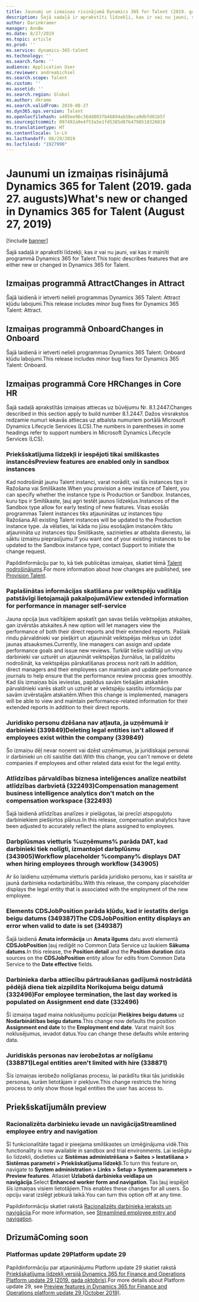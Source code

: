 ```yaml
---
title: Jaunumi un izmaiņas risinājumā Dynamics 365 for Talent (2019. gada 27. augusts)
description: Šajā sadaļā ir aprakstīti līdzekļi, kas ir vai nu jauni, vai kas ir mainīti programmā Microsoft Dynamics 365 for Talent.
author: Darinkramer
manager: AnnBe
ms.date: 8/27/2019
ms.topic: article
ms.prod: ''
ms.service: dynamics-365-talent
ms.technology: ''
ms.search.form: ''
audience: Application User
ms.reviewer: andreabichsel
ms.search.scope: Talent
ms.custom: ''
ms.assetid: ''
ms.search.region: Global
ms.author: dkrame
ms.search.validFrom: 2019-08-27
ms.dyn365.ops.version: Talent
ms.openlocfilehash: a405ee96c36dd803fb46894ab58eca9dbfd81b5f
ms.sourcegitcommit: 097492a9e4f53a5e1fd5385d8764798518326818
ms.translationtype: HT
ms.contentlocale: lv-LV
ms.lasthandoff: 08/29/2019
ms.locfileid: "1927990"
---
```

# <a name="whats-new-or-changed-in-dynamics-365-for-talent-august-27-2019"></a><span data-ttu-id="7b8ae-103">Jaunumi un izmaiņas risinājumā Dynamics 365 for Talent (2019. gada 27. augusts)</span><span class="sxs-lookup"><span data-stu-id="7b8ae-103">What's new or changed in Dynamics 365 for Talent (August 27, 2019)</span></span>

[!include [banner](includes/banner.md)]

<span data-ttu-id="7b8ae-104">Šajā sadaļā ir aprakstīti līdzekļi, kas ir vai nu jauni, vai kas ir mainīti programmā Dynamics 365 for Talent.</span><span class="sxs-lookup"><span data-stu-id="7b8ae-104">This topic describes features that are either new or changed in Dynamics 365 for Talent.</span></span>

## <a name="changes-in-attract"></a><span data-ttu-id="7b8ae-105">Izmaiņas programmā Attract</span><span class="sxs-lookup"><span data-stu-id="7b8ae-105">Changes in Attract</span></span>

<span data-ttu-id="7b8ae-106">Šajā laidienā ir ietverti nelieli programmas Dynamics 365 Talent: Attract kļūdu labojumi.</span><span class="sxs-lookup"><span data-stu-id="7b8ae-106">This release includes minor bug fixes for Dynamics 365 Talent: Attract.</span></span>

## <a name="changes-in-onboard"></a><span data-ttu-id="7b8ae-107">Izmaiņas programmā Onboard</span><span class="sxs-lookup"><span data-stu-id="7b8ae-107">Changes in Onboard</span></span>

<span data-ttu-id="7b8ae-108">Šajā laidienā ir ietverti nelieli programmas Dynamics 365 Talent: Onboard kļūdu labojumi.</span><span class="sxs-lookup"><span data-stu-id="7b8ae-108">This release includes minor bug fixes for Dynamics 365 Talent: Onboard.</span></span>

## <a name="changes-in-core-hr"></a><span data-ttu-id="7b8ae-109">Izmaiņas programmā Core HR</span><span class="sxs-lookup"><span data-stu-id="7b8ae-109">Changes in Core HR</span></span>

<span data-ttu-id="7b8ae-110">Šajā sadaļā aprakstītās izmaiņas attiecas uz būvējumu Nr. 8.1.2447.</span><span class="sxs-lookup"><span data-stu-id="7b8ae-110">Changes described in this section apply to build number 8.1.2447.</span></span> <span data-ttu-id="7b8ae-111">Dažos virsrakstos redzamie numuri iekavās attiecas uz atbalsta numuriem portālā Microsoft Dynamics Lifecycle Services (LCS).</span><span class="sxs-lookup"><span data-stu-id="7b8ae-111">The numbers in parentheses in some headings refer to support numbers in Microsoft Dynamics Lifecycle Services (LCS).</span></span>

### <a name="preview-features-are-enabled-only-in-sandbox-instances"></a><span data-ttu-id="7b8ae-112">Priekšskatījuma līdzekļi ir iespējoti tikai smilškastes instancēs</span><span class="sxs-lookup"><span data-stu-id="7b8ae-112">Preview features are enabled only in sandbox instances</span></span>

<span data-ttu-id="7b8ae-113">Kad nodrošināt jaunu Talent instanci, varat norādīt, vai šīs instances tips ir Ražošana vai Smilškaste.</span><span class="sxs-lookup"><span data-stu-id="7b8ae-113">When you provision a new instance of Talent, you can specify whether the instance type is Production or Sandbox.</span></span> <span data-ttu-id="7b8ae-114">Instances, kuru tips ir Smilškaste, ļauj agri testēt jaunos līdzekļus.</span><span class="sxs-lookup"><span data-stu-id="7b8ae-114">Instances of the Sandbox type allow for early testing of new features.</span></span> <span data-ttu-id="7b8ae-115">Visas esošās programmas Talent instances tiks atjauninātas uz instances tipu Ražošana.</span><span class="sxs-lookup"><span data-stu-id="7b8ae-115">All existing Talent instances will be updated to the Production instance type.</span></span> <span data-ttu-id="7b8ae-116">Ja vēlaties, lai kāda no jūsu esošajām instancēm tiktu atjaunināta uz instances tipu Smilškaste, sazinieties ar atbalsta dienestu, lai sāktu izmaiņu pieprasījumu.</span><span class="sxs-lookup"><span data-stu-id="7b8ae-116">If you want one of your existing instances to be updated to the Sandbox instance type, contact Support to initiate the change request.</span></span>

<span data-ttu-id="7b8ae-117">Papildinformāciju par to, kā tiek publicētas izmaiņas, skatiet tēmā [Talent nodrošinājums](./provisioning-talent.md).</span><span class="sxs-lookup"><span data-stu-id="7b8ae-117">For more information about how changes are published, see [Provision Talent](./provisioning-talent.md).</span></span>

### <a name="view-extended-information-for-performance-in-manager-self-service"></a><span data-ttu-id="7b8ae-118">Paplašinātas informācijas skatīšana par veiktspēju vadītāja patstāvīgi lietojamajā pakalpojumā</span><span class="sxs-lookup"><span data-stu-id="7b8ae-118">View extended information for performance in manager self-service</span></span>

<span data-ttu-id="7b8ae-119">Jauna opcija ļaus vadītājiem apskatīt gan savas tiešās veiktspējas atskaites, gan izvērstās atskaites.</span><span class="sxs-lookup"><span data-stu-id="7b8ae-119">A new option will let managers view the performance of both their direct reports and their extended reports.</span></span> <span data-ttu-id="7b8ae-120">Pašlaik rindu pārvaldnieki var piešķirt un atjaunināt veiktspējas mērķus un izdot jaunas atsauksmes.</span><span class="sxs-lookup"><span data-stu-id="7b8ae-120">Currently, line managers can assign and update performance goals and issue new reviews.</span></span> <span data-ttu-id="7b8ae-121">Turklāt tiešie vadītāji un viņu darbinieki var uzturēt un atjaunināt veiktspējas žurnālus, lai palīdzētu nodrošināt, ka veiktspējas pārskatīšanas process norit raiti.</span><span class="sxs-lookup"><span data-stu-id="7b8ae-121">In addition, direct managers and their employees can maintain and update performance journals to help ensure that the performance review process goes smoothly.</span></span> <span data-ttu-id="7b8ae-122">Kad šīs izmaiņas būs ieviestas, papildus savām tiešajām atskaitēm pārvaldnieki varēs skatīt un uzturēt ar veiktspēju saistītu informāciju par savām izvērstajām atskaitēm.</span><span class="sxs-lookup"><span data-stu-id="7b8ae-122">When this change is implemented, managers will be able to view and maintain performance-related information for their extended reports in addition to their direct reports.</span></span>

### <a name="deleting-legal-entities-isnt-allowed-if-employees-exist-within-the-company-339849"></a><span data-ttu-id="7b8ae-123">Juridisko personu dzēšana nav atļauta, ja uzņēmumā ir darbinieki (339849)</span><span class="sxs-lookup"><span data-stu-id="7b8ae-123">Deleting legal entities isn't allowed if employees exist within the company (339849)</span></span>

<span data-ttu-id="7b8ae-124">Šo izmaiņu dēļ nevar noņemt vai dzēst uzņēmumus, ja juridiskajai personai ir darbinieki un citi saistītie dati.</span><span class="sxs-lookup"><span data-stu-id="7b8ae-124">With this change, you can't remove or delete companies if employees and other related data exist for the legal entity.</span></span>

### <a name="compensation-management-business-intelligence-analytics-dont-match-on-the-compensation-workspace-322493"></a><span data-ttu-id="7b8ae-125">Atlīdzības pārvaldības biznesa inteliģences analīze neatbilst atlīdzības darbvietā (322493)</span><span class="sxs-lookup"><span data-stu-id="7b8ae-125">Compensation management business intelligence analytics don't match on the compensation workspace (322493)</span></span>

<span data-ttu-id="7b8ae-126">Šajā laidienā atlīdzības analīzes ir pielāgotas, lai precīzi atspoguļotu darbiniekiem piešķirtos plānus.</span><span class="sxs-lookup"><span data-stu-id="7b8ae-126">In this release, compensation analytics have been adjusted to accurately reflect the plans assigned to employees.</span></span>

### <a name="workflow-placeholder-company-displays-dat-when-hiring-employees-through-workflow-343905"></a><span data-ttu-id="7b8ae-127">Darbplūsmas vietturis %uzņēmums% parāda DAT, kad darbinieki tiek nolīgti, izmantojot darbplūsmu (343905)</span><span class="sxs-lookup"><span data-stu-id="7b8ae-127">Workflow placeholder %company% displays DAT when hiring employees through workflow (343905)</span></span>

<span data-ttu-id="7b8ae-128">Ar šo laidienu uzņēmuma vietturis parāda juridisko personu, kas ir saistīta ar jaunā darbinieka nodarbinātību.</span><span class="sxs-lookup"><span data-stu-id="7b8ae-128">With this release, the company placeholder displays the legal entity that is associated with the employment of the new employee.</span></span>

### <a name="the-cdsjobposition-entity-displays-an-error-when-valid-to-date-is-set-349387"></a><span data-ttu-id="7b8ae-129">Elements CDSJobPosition parāda kļūdu, kad ir iestatīts derīgs beigu datums (349387)</span><span class="sxs-lookup"><span data-stu-id="7b8ae-129">The CDSJobPosition entity displays an error when valid to date is set (349387)</span></span>

<span data-ttu-id="7b8ae-130">Šajā laidienā **Amata informācija** un **Amata ilgums** datu avoti elementā **CDSJobPosition** ļauj rediģēt no Common Data Service uz laukiem **Sākuma datums**.</span><span class="sxs-lookup"><span data-stu-id="7b8ae-130">In this release, the **Position detail** and the **Position duration** data sources on the **CDSJobPosition** entity allow for edits from Common Data Service to the **Date effective** fields.</span></span> 

### <a name="for-employee-termination-the-last-day-worked-is-populated-on-assignment-end-date-332496"></a><span data-ttu-id="7b8ae-131">Darbinieka darba attiecību pārtraukšanas gadījumā nostrādātā pēdējā diena tiek aizpildīta Norīkojuma beigu datumā (332496)</span><span class="sxs-lookup"><span data-stu-id="7b8ae-131">For employee termination, the last day worked is populated on Assignment end date (332496)</span></span>

<span data-ttu-id="7b8ae-132">Šī izmaiņa tagad maina noklusējumu pozīcijai **Piešķires beigu datums** uz **Nodarbinātības beigu datums**.</span><span class="sxs-lookup"><span data-stu-id="7b8ae-132">This change now defaults the position **Assignment end date** to the **Employment end date**.</span></span> <span data-ttu-id="7b8ae-133">Varat mainīt šos noklusējumus, ievadot datus.</span><span class="sxs-lookup"><span data-stu-id="7b8ae-133">You can change these defaults while entering data.</span></span>

### <a name="legal-entities-arent-limited-with-hire-338871"></a><span data-ttu-id="7b8ae-134">Juridiskās personas nav ierobežotas ar nolīgšanu (338871)</span><span class="sxs-lookup"><span data-stu-id="7b8ae-134">Legal entities aren't limited with hire (338871)</span></span>
 
<span data-ttu-id="7b8ae-135">Šīs izmaiņas ierobežo nolīgšanas procesu, lai parādītu tikai tās juridiskās personas, kurām lietotājam ir piekļuve.</span><span class="sxs-lookup"><span data-stu-id="7b8ae-135">This change restricts the hiring process to only show those legal entities the user has access to.</span></span>  

## <a name="in-preview"></a><span data-ttu-id="7b8ae-136">Priekšskatījumā</span><span class="sxs-lookup"><span data-stu-id="7b8ae-136">In preview</span></span>

### <a name="streamlined-employee-entry-and-navigation"></a><span data-ttu-id="7b8ae-137">Racionalizēta darbinieku ievade un navigācija</span><span class="sxs-lookup"><span data-stu-id="7b8ae-137">Streamlined employee entry and navigation</span></span>

<span data-ttu-id="7b8ae-138">Šī funkcionalitāte tagad ir pieejama smilškastes un izmēģinājuma vidē.</span><span class="sxs-lookup"><span data-stu-id="7b8ae-138">This functionality is now available in sandbox and trial environments.</span></span> <span data-ttu-id="7b8ae-139">Lai ieslēgtu šo līdzekli, dodieties uz **Sistēmas administrēšana > Saites > Iestatīšana > Sistēmas parametri > Priekšskatījuma līdzekļi**.</span><span class="sxs-lookup"><span data-stu-id="7b8ae-139">To turn this feature on, navigate to **System administration > Links > Setup > System parameters > Preview features**.</span></span> <span data-ttu-id="7b8ae-140">Atlasiet **Uzlabotā darbinieka veidlapa un navigācija**.</span><span class="sxs-lookup"><span data-stu-id="7b8ae-140">Select **Enhanced worker form and navigation**.</span></span> <span data-ttu-id="7b8ae-141">Tas ļauj iespējot šīs izmaiņas visiem lietotājiem.</span><span class="sxs-lookup"><span data-stu-id="7b8ae-141">This enables these changes for all users.</span></span> <span data-ttu-id="7b8ae-142">Šo opciju varat izslēgt jebkurā laikā.</span><span class="sxs-lookup"><span data-stu-id="7b8ae-142">You can turn this option off at any time.</span></span>

<span data-ttu-id="7b8ae-143">Papildinformāciju skatiet rakstā [Racionalizēts darbinieka ieraksts un navigācija](./streamlined-employee-entry.md).</span><span class="sxs-lookup"><span data-stu-id="7b8ae-143">For more information, see [Streamlined employee entry and navigation](./streamlined-employee-entry.md).</span></span>

## <a name="coming-soon"></a><span data-ttu-id="7b8ae-144">Drīzumā</span><span class="sxs-lookup"><span data-stu-id="7b8ae-144">Coming soon</span></span>

### <a name="platform-update-29"></a><span data-ttu-id="7b8ae-145">Platformas update 29</span><span class="sxs-lookup"><span data-stu-id="7b8ae-145">Platform update 29</span></span>

<span data-ttu-id="7b8ae-146">Papildinformāciju par atjauninājumu Platform update 29 skatiet rakstā [Priekšskatījuma līdzekļi versijā Dynamics 365 for Finance and Operations Platform update 29 (2019. gada oktobris)](https://docs.microsoft.com/en-us/dynamics365/unified-operations/fin-and-ops/get-started/whats-new-platform-update-29).</span><span class="sxs-lookup"><span data-stu-id="7b8ae-146">For more details about Platform update 29, see [Preview features in Dynamics 365 for Finance and Operations platform update 29 (October 2019)](https://docs.microsoft.com/en-us/dynamics365/unified-operations/fin-and-ops/get-started/whats-new-platform-update-29).</span></span>
